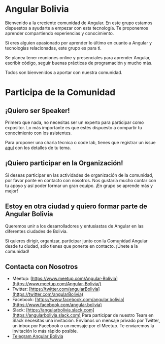 # Angular Bolivia
Bienvenido a la creciente comunidad de Angular. En este grupo estamos dispuestos a ayudarte a empezar con esta tecnología. Te proponemos aprender compartiendo experiencias y conocimiento.

Si eres alguien apasionado por aprender lo último en cuanto a Angular y tecnologías relacionadas, este grupo es para ti.

Se planea tener reuniones online y presenciales para aprender Angular, escribir código, seguir buenas prácticas de programación y mucho más.

Todos son bienvenidos a aportar con nuestra comunidad.

# Participa de la Comunidad

## ¡Quiero ser Speaker!

Primero que nada, no necesitas ser un experto para participar como expositor. Lo más importante es que estés dispuesto a compartir tu conocimiento con los asistentes.

Para proponer una charla técnica o code lab, tienes que registrar un issue [aquí](https://github.com/angular-bolivia/meetup/issues) con los detalles de tu tema.

## ¡Quiero participar en la Organización!

Si deseas participar en las actividades de organización de la comunidad, por favor ponte en contacto con nosotros. Nos gustaría mucho contar con tu apoyo y así poder formar un gran equipo. ¡En grupo se aprende más y mejor!

## Estoy en otra ciudad y quiero formar parte de Angular Bolivia

Queremos unir a los desarrolladores y entusiastas de Angular en las diferentes ciudades de Bolivia.

Si quieres dirigir, organizar, participar junto con la Comunidad Angular desde tu ciudad, sólo tienes que ponerte en contacto. ¡Únete a la comunidad!

## Contacta con Nosotros

* Meetup: [https://www.meetup.com/Angular-Bolivia](https://www.meetup.com/Angular-Bolivia/)
* Twitter: [https://twitter.com/angularBolivia](https://twitter.com/angularBolivia)
* Facebook: [https://www.facebook.com/angular.bolivia](https://www.facebook.com/angular.bolivia)
* Slack: [https://angularbolivia.slack.com](https://angularbolivia.slack.com) Para participar de nuestro Team en Slack necesitas una invitación. Envíanos un mensaje privado por Twitter, un inbox por Facebook o un mensaje por el Meetup. Te enviaremos la invitación lo más rápido posible.
* [Telegram Angular Bolivia](https://t.me/joinchat/AAAAAArgKJMtaPryW1DTuQ)
